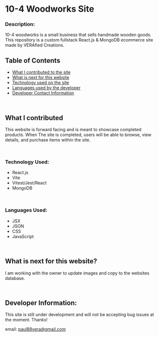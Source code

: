 # 10-4 Woodworks Site

### Description:

10-4 woodworks is a small business that sells handmade wooden goods. This repository is a custom fullstack React.js & MongoDB ecommerce site made by VERAfied Creations.

## Table of Contents

- [What I contributed to the site](#what-i-contributed)
- [What is next for this website](#what-is-next-for-this-website)
- [Technology used on the site](#technology-used)
- [Languages used by the developer](#languages-used)
- [Developer Contact Information](#contact-info)

<br>

## What I contributed

This website is forward facing and is meant to showcase completed products. When The site is completed, users will be able to browse, view details, and purchase items within the site.

<br/>

### Technology Used:

- React.js
- Vite
- Vitest/Jest/React
- MongoDB

<br/>

### Languages Used:

- JSX
- JSON
- CSS
- JavaScript

<br/>

## What is next for this website?

I am working with the owner to update images and copy to the websites database.

<br/>

## Developer Information:

This site is still under development and will not be accepting bug issues at the moment. Thanks!

email: paul88vera@gmail.com
